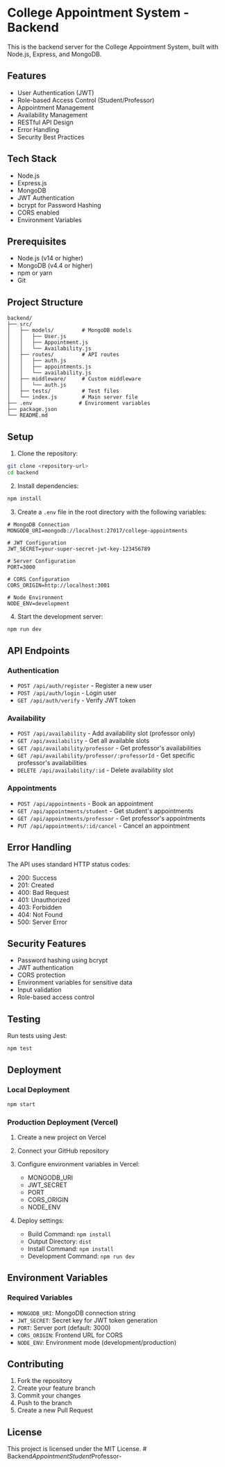 # College Appointment System - Backend

This is the backend server for the College Appointment System, built with Node.js, Express, and MongoDB.

## Features

- User Authentication (JWT)
- Role-based Access Control (Student/Professor)
- Appointment Management
- Availability Management
- RESTful API Design
- Error Handling
- Security Best Practices

## Tech Stack

- Node.js
- Express.js
- MongoDB
- JWT Authentication
- bcrypt for Password Hashing
- CORS enabled
- Environment Variables

## Prerequisites

- Node.js (v14 or higher)
- MongoDB (v4.4 or higher)
- npm or yarn
- Git

## Project Structure

```
backend/
├── src/
│   ├── models/         # MongoDB models
│   │   ├── User.js
│   │   ├── Appointment.js
│   │   └── Availability.js
│   ├── routes/         # API routes
│   │   ├── auth.js
│   │   ├── appointments.js
│   │   └── availability.js
│   ├── middleware/     # Custom middleware
│   │   └── auth.js
│   ├── tests/          # Test files
│   └── index.js        # Main server file
├── .env               # Environment variables
├── package.json
└── README.md
```

## Setup

1. Clone the repository:
```bash
git clone <repository-url>
cd backend
```

2. Install dependencies:
```bash
npm install
```

3. Create a `.env` file in the root directory with the following variables:
```env
# MongoDB Connection
MONGODB_URI=mongodb://localhost:27017/college-appointments

# JWT Configuration
JWT_SECRET=your-super-secret-jwt-key-123456789

# Server Configuration
PORT=3000

# CORS Configuration
CORS_ORIGIN=http://localhost:3001

# Node Environment
NODE_ENV=development
```

4. Start the development server:
```bash
npm run dev
```

## API Endpoints

### Authentication
- `POST /api/auth/register` - Register a new user
- `POST /api/auth/login` - Login user
- `GET /api/auth/verify` - Verify JWT token

### Availability
- `POST /api/availability` - Add availability slot (professor only)
- `GET /api/availability` - Get all available slots
- `GET /api/availability/professor` - Get professor's availabilities
- `GET /api/availability/professor/:professorId` - Get specific professor's availabilities
- `DELETE /api/availability/:id` - Delete availability slot

### Appointments
- `POST /api/appointments` - Book an appointment
- `GET /api/appointments/student` - Get student's appointments
- `GET /api/appointments/professor` - Get professor's appointments
- `PUT /api/appointments/:id/cancel` - Cancel an appointment

## Error Handling

The API uses standard HTTP status codes:
- 200: Success
- 201: Created
- 400: Bad Request
- 401: Unauthorized
- 403: Forbidden
- 404: Not Found
- 500: Server Error

## Security Features

- Password hashing using bcrypt
- JWT authentication
- CORS protection
- Environment variables for sensitive data
- Input validation
- Role-based access control

## Testing

Run tests using Jest:
```bash
npm test
```

## Deployment

### Local Deployment
```bash
npm start
```

### Production Deployment (Vercel)

1. Create a new project on Vercel
2. Connect your GitHub repository
3. Configure environment variables in Vercel:
   - MONGODB_URI
   - JWT_SECRET
   - PORT
   - CORS_ORIGIN
   - NODE_ENV

4. Deploy settings:
   - Build Command: `npm install`
   - Output Directory: `dist`
   - Install Command: `npm install`
   - Development Command: `npm run dev`

## Environment Variables

### Required Variables
- `MONGODB_URI`: MongoDB connection string
- `JWT_SECRET`: Secret key for JWT token generation
- `PORT`: Server port (default: 3000)
- `CORS_ORIGIN`: Frontend URL for CORS
- `NODE_ENV`: Environment mode (development/production)

## Contributing

1. Fork the repository
2. Create your feature branch
3. Commit your changes
4. Push to the branch
5. Create a new Pull Request

## License

This project is licensed under the MIT License. #   B a c k e n d _ A p p o i n t m e n t S t u d e n t _ P r o f e s s o r -  
 